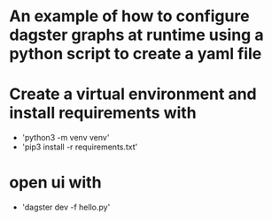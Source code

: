 # An example of how to configure dagster graphs at runtime using a python script to create a yaml file

# Create a virtual environment and install requirements with

- 'python3 -m venv venv'
- 'pip3 install -r requirements.txt'

# open ui with

- 'dagster dev -f hello.py'
